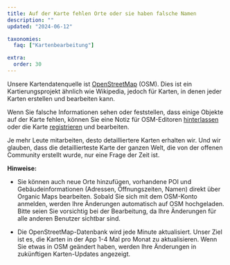 ```yaml
---
title: Auf der Karte fehlen Orte oder sie haben falsche Namen
description: ""
updated: "2024-06-12"

taxonomies:
  faq: ["Kartenbearbeitung"]

extra:
  order: 30
---
```


Unsere Kartendatenquelle ist [OpenStreetMap](https://www.openstreetmap.org/) (OSM). Dies ist ein Kartierungsprojekt ähnlich wie Wikipedia, jedoch für Karten, in denen jeder Karten erstellen und bearbeiten kann.


Wenn Sie falsche Informationen sehen oder feststellen, dass einige Objekte auf der Karte fehlen, können Sie eine Notiz für OSM-Editoren [hinterlassen](https://www.openstreetmap.org/note/new) oder die Karte [registrieren](https://www.openstreetmap.org/user/new) und bearbeiten.

Je mehr Leute mitarbeiten, desto detailliertere Karten erhalten wir. Und wir glauben, dass die detaillierteste Karte der ganzen Welt, die von der offenen Community erstellt wurde, nur eine Frage der Zeit ist.

**Hinweise:**

* Sie können auch neue Orte hinzufügen, vorhandene POI und Gebäudeinformationen (Adressen, Öffnungszeiten, Namen) direkt über Organic Maps bearbeiten. Sobald Sie sich mit dem OSM-Konto anmelden, werden Ihre Änderungen automatisch auf OSM hochgeladen. Bitte seien Sie vorsichtig bei der Bearbeitung, da Ihre Änderungen für alle anderen Benutzer sichtbar sind.

* Die OpenStreetMap-Datenbank wird jede Minute aktualisiert. Unser Ziel ist es, die Karten in der App 1-4 Mal pro Monat zu aktualisieren. Wenn Sie etwas in OSM geändert haben, werden Ihre Änderungen in zukünftigen Karten-Updates angezeigt.
